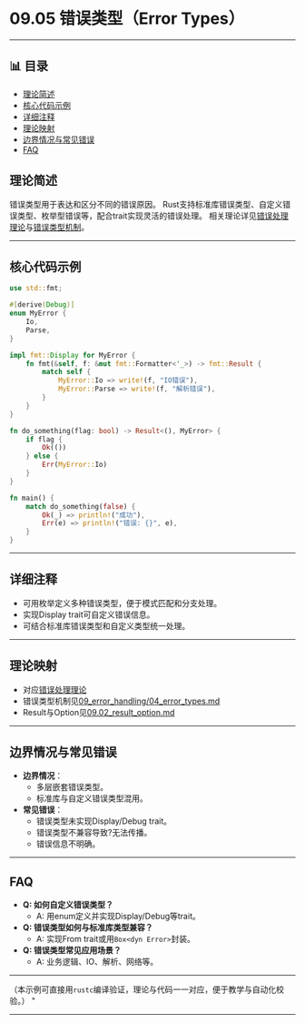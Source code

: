 ﻿# 09.05 错误类型（Error Types）

---


## 📊 目录

- [理论简述](#理论简述)
- [核心代码示例](#核心代码示例)
- [详细注释](#详细注释)
- [理论映射](#理论映射)
- [边界情况与常见错误](#边界情况与常见错误)
- [FAQ](#faq)


## 理论简述

错误类型用于表达和区分不同的错误原因。
Rust支持标准库错误类型、自定义错误类型、枚举型错误等，配合trait实现灵活的错误处理。
相关理论详见[错误处理理论](../../09_error_handling/01_error_handling_theory.md)与[错误类型机制](../../09_error_handling/04_error_types.md)。

---

## 核心代码示例

```rust
use std::fmt;

#[derive(Debug)]
enum MyError {
    Io,
    Parse,
}

impl fmt::Display for MyError {
    fn fmt(&self, f: &mut fmt::Formatter<'_>) -> fmt::Result {
        match self {
            MyError::Io => write!(f, "IO错误"),
            MyError::Parse => write!(f, "解析错误"),
        }
    }
}

fn do_something(flag: bool) -> Result<(), MyError> {
    if flag {
        Ok(())
    } else {
        Err(MyError::Io)
    }
}

fn main() {
    match do_something(false) {
        Ok(_) => println!("成功"),
        Err(e) => println!("错误: {}", e),
    }
}
```

---

## 详细注释

- 可用枚举定义多种错误类型，便于模式匹配和分支处理。
- 实现Display trait可自定义错误信息。
- 可结合标准库错误类型和自定义类型统一处理。

---

## 理论映射

- 对应[错误处理理论](../../09_error_handling/01_error_handling_theory.md)
- 错误类型机制见[09_error_handling/04_error_types.md](../../09_error_handling/04_error_types.md)
- Result与Option见[09.02_result_option.md](./09.02_result_option.md)

---

## 边界情况与常见错误

- **边界情况**：
  - 多层嵌套错误类型。
  - 标准库与自定义错误类型混用。
- **常见错误**：
  - 错误类型未实现Display/Debug trait。
  - 错误类型不兼容导致?无法传播。
  - 错误信息不明确。

---

## FAQ

- **Q: 如何自定义错误类型？**
  - A: 用enum定义并实现Display/Debug等trait。
- **Q: 错误类型如何与标准库类型兼容？**
  - A: 实现From trait或用`Box<dyn Error>`封装。
- **Q: 错误类型常见应用场景？**
  - A: 业务逻辑、IO、解析、网络等。

---

（本示例可直接用`rustc`编译验证，理论与代码一一对应，便于教学与自动化校验。）
"

---
